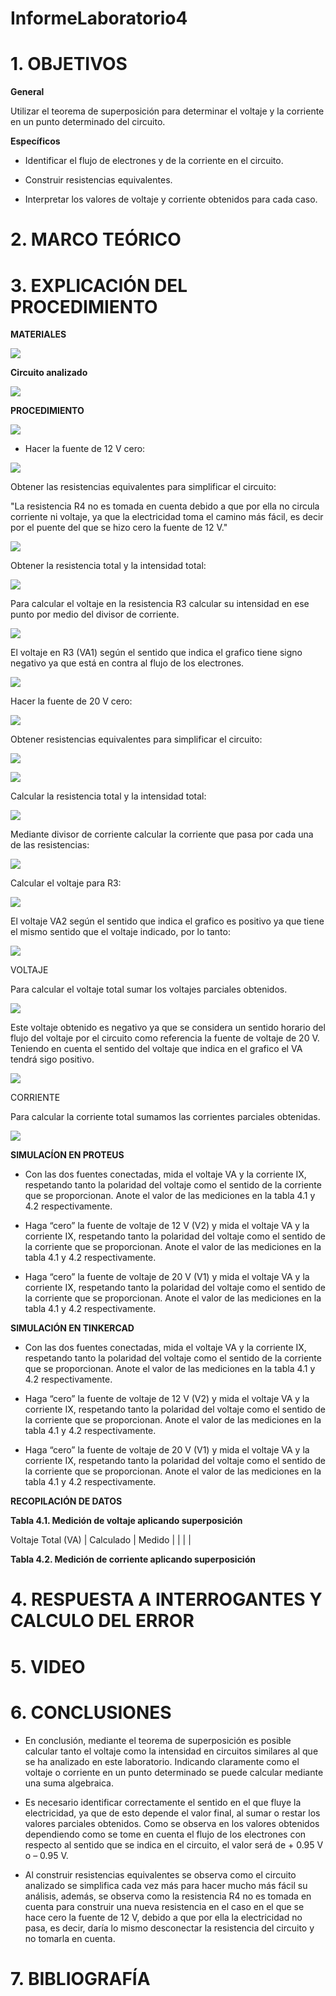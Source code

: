 # InformeLaboratorio4

# 1. OBJETIVOS

**General**

Utilizar el teorema de superposición para determinar el voltaje y la corriente en un punto determinado del circuito.

**Específicos**

- Identificar el flujo de electrones y de la corriente en el circuito.

- Construir resistencias equivalentes.

- Interpretar los valores de voltaje y corriente obtenidos para cada caso.

# 2. MARCO TEÓRICO

# 3. EXPLICACIÓN DEL PROCEDIMIENTO

**MATERIALES**

![](https://github.com/bavargas5/InformeLaboratorio4/blob/main/IMG%20BV/w1.png)

**Circuito analizado**

![](https://github.com/bavargas5/InformeLaboratorio4/blob/main/IMG%20BV/w2.png)

**PROCEDIMIENTO**

![](https://github.com/bavargas5/InformeLaboratorio4/blob/main/IMG%20BV/w3.png)

- Hacer la fuente de 12 V cero:

![](https://github.com/bavargas5/InformeLaboratorio4/blob/main/IMG%20BV/w4.png)

Obtener las resistencias equivalentes para simplificar el circuito:

"La resistencia R4 no es tomada en cuenta debido a que por ella no circula corriente ni voltaje, ya que la electricidad toma el camino más fácil, es decir por el puente del que se hizo cero la fuente de 12 V."

![](https://github.com/bavargas5/InformeLaboratorio4/blob/main/IMG%20BV/w5.png)

Obtener la resistencia total y la intensidad total: 

![](https://github.com/bavargas5/InformeLaboratorio4/blob/main/IMG%20BV/w6.png)

Para calcular el voltaje en la resistencia R3 calcular su intensidad en ese punto por medio del divisor de corriente.

![](https://github.com/bavargas5/InformeLaboratorio4/blob/main/IMG%20BV/w7.png)

El voltaje en R3 (VA1) según el sentido que indica el grafico tiene signo negativo ya que está en contra al flujo de los electrones. 

![](https://github.com/bavargas5/InformeLaboratorio4/blob/main/IMG%20BV/w8.png)

Hacer la fuente de 20 V cero:

![](https://github.com/bavargas5/InformeLaboratorio4/blob/main/IMG%20BV/w9.png)

Obtener resistencias equivalentes para simplificar el circuito:

![](https://github.com/bavargas5/InformeLaboratorio4/blob/main/IMG%20BV/w10.png)

![](https://github.com/bavargas5/InformeLaboratorio4/blob/main/IMG%20BV/w11.png)

Calcular la resistencia total y la intensidad total:

![](https://github.com/bavargas5/InformeLaboratorio4/blob/main/IMG%20BV/w12.png)

Mediante divisor de corriente calcular la corriente que pasa por cada una de las resistencias:

![](https://github.com/bavargas5/InformeLaboratorio4/blob/main/IMG%20BV/w13.png)

Calcular el voltaje para R3:

![](https://github.com/bavargas5/InformeLaboratorio4/blob/main/IMG%20BV/w14.png)

El voltaje VA2 según el sentido que indica el grafico es positivo ya que tiene el mismo sentido que el voltaje indicado, por lo tanto:

![](https://github.com/bavargas5/InformeLaboratorio4/blob/main/IMG%20BV/w15.png)

VOLTAJE

Para calcular el voltaje total sumar los voltajes parciales obtenidos.

![](https://github.com/bavargas5/InformeLaboratorio4/blob/main/IMG%20BV/w16.png)

Este voltaje obtenido es negativo ya que se considera un sentido horario del flujo del voltaje por el circuito como referencia la fuente de voltaje de 20 V. Teniendo en cuenta el sentido del voltaje que indica en el grafico el VA tendrá sigo positivo.

![](https://github.com/bavargas5/InformeLaboratorio4/blob/main/IMG%20BV/w17.png)

CORRIENTE

Para calcular la corriente total sumamos las corrientes parciales obtenidas.

![](https://github.com/bavargas5/InformeLaboratorio4/blob/main/IMG%20BV/w18.png)

**SIMULACÍON EN PROTEUS**

- Con las dos fuentes conectadas, mida el voltaje VA y la corriente IX, respetando
tanto la polaridad del voltaje como el sentido de la corriente que se proporcionan. Anote
el valor de las mediciones en la tabla 4.1 y 4.2 respectivamente.

- Haga “cero” la fuente de voltaje de 12 V (V2) y mida el voltaje VA y la corriente
IX, respetando tanto la polaridad del voltaje como el sentido de la corriente que se
proporcionan. Anote el valor de las mediciones en la tabla 4.1 y 4.2 respectivamente.

- Haga “cero” la fuente de voltaje de 20 V (V1) y mida el voltaje VA y la corriente
IX, respetando tanto la polaridad del voltaje como el sentido de la corriente que se
proporcionan. Anote el valor de las mediciones en la tabla 4.1 y 4.2 respectivamente.

**SIMULACIÓN EN TINKERCAD**

- Con las dos fuentes conectadas, mida el voltaje VA y la corriente IX, respetando
tanto la polaridad del voltaje como el sentido de la corriente que se proporcionan. Anote
el valor de las mediciones en la tabla 4.1 y 4.2 respectivamente.

- Haga “cero” la fuente de voltaje de 12 V (V2) y mida el voltaje VA y la corriente
IX, respetando tanto la polaridad del voltaje como el sentido de la corriente que se
proporcionan. Anote el valor de las mediciones en la tabla 4.1 y 4.2 respectivamente.

- Haga “cero” la fuente de voltaje de 20 V (V1) y mida el voltaje VA y la corriente
IX, respetando tanto la polaridad del voltaje como el sentido de la corriente que se
proporcionan. Anote el valor de las mediciones en la tabla 4.1 y 4.2 respectivamente.

**RECOPILACIÓN DE DATOS**

**Tabla 4.1. Medición de voltaje aplicando superposición**

Voltaje Total (VA)
| Calculado | Medido |
| | |

**Tabla 4.2. Medición de corriente aplicando superposición**


# 4. RESPUESTA A INTERROGANTES Y CALCULO DEL ERROR


# 5. VIDEO

# 6. CONCLUSIONES

- En conclusión, mediante el teorema de superposición es posible calcular tanto el voltaje como la intensidad en circuitos similares al que se ha analizado en este laboratorio. Indicando claramente como el voltaje o corriente en un punto determinado se puede calcular mediante una suma algebraica.

- Es necesario identificar correctamente el sentido en el que fluye la electricidad, ya que de esto depende el valor final, al sumar o restar los valores parciales obtenidos. Como se observa en los valores obtenidos dependiendo como se tome en cuenta el flujo de los electrones con respecto al sentido que se indica en el circuito, el valor será de + 0.95 V o – 0.95 V.

- Al construir resistencias equivalentes se observa como el circuito analizado se simplifica cada vez más para hacer mucho más fácil su análisis, además, se observa como la resistencia R4 no es tomada en cuenta para construir una nueva resistencia en el caso en el que se hace cero la fuente de 12 V, debido a que por ella la electricidad no pasa, es decir, daría lo mismo desconectar la resistencia del circuito y no tomarla en cuenta. 


# 7. BIBLIOGRAFÍA
